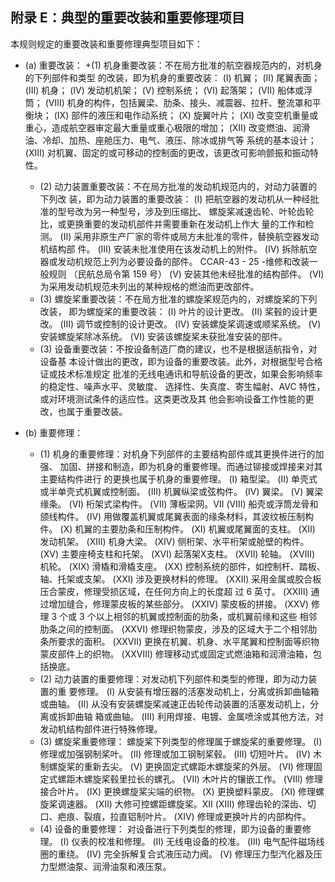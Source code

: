 ## 附录 E：典型的重要改装和重要修理项目
本规则规定的重要改装和重要修理典型项目如下：

- (a) 重要改装：
	+(1) 机身重要改装：不在局方批准的航空器规范内的，对机身的下列部件和类型
的改装，即为机身的重要改装：
(Ⅰ) 机翼；
(Ⅱ) 尾翼表面；
(Ⅲ) 机身；
(Ⅳ) 发动机机架；
(Ⅴ) 控制系统；
(Ⅵ) 起落架；
(Ⅶ) 船体或浮筒；
(Ⅷ) 机身的构件，包括翼梁、肋条、接头、减震器、拉杆、整流罩和平衡块；
(Ⅸ) 部件的液压和电作动系统；
(Ⅹ) 旋翼叶片；
(Ⅺ) 改变空机重量或重心，造成航空器审定最大重量或重心极限的增加；
(Ⅻ) 改变燃油、润滑油、冷却、加热、座舱压力、电气、液压、除冰或排气等
系统的基本设计；
(ⅩⅢ) 对机翼、固定的或可移动的控制面的更改，该更改可影响颤振和振动特
性。
	+ (2) 动力装置重要改装：不在局方批准的发动机规范内的，对动力装置的下列改
装，即为动力装置的重要改装：
(Ⅰ) 把航空器的发动机从一种经批准的型号改为另一种型号，涉及到压缩比、
螺旋桨减速齿轮、叶轮齿轮比，或更换重要的发动机部件并需要重新在发动机上作大
量的工作和检测。
(Ⅱ) 采用非原生产厂家的零件或局方未批准的零件，替换航空器发动机结构部
件。
(Ⅲ) 安装未批准使用在该发动机上的附件。
(Ⅳ) 拆除航空器或发动机规范上列为必要设备的部件。
CCAR-43 - 25 -维修和改装一般规则 （民航总局令第 159 号）
(Ⅴ) 安装其他未经批准的结构部件。
(Ⅵ) 为采用发动机规范未列出的某种规格的燃油而更改部件。
	+ (3) 螺旋桨重要改装：不在局方批准的螺旋桨规范内的，对螺旋桨的下列改装，
即为螺旋桨的重要改装：
(Ⅰ) 叶片的设计更改。
(Ⅱ) 桨毂的设计更改。
(Ⅲ) 调节或控制的设计更改。
(Ⅳ) 安装螺旋桨调速或顺桨系统。
(Ⅴ) 安装螺旋桨除冰系统。
(Ⅵ) 安装该螺旋桨未获批准安装的部件。
	+ (3) 设备重要改装：不按设备制造厂商的建议，也不是根据适航指令，对设备基
本设计做出的更改，即为设备的重要改装。此外，对根据型号合格证或技术标准规定
批准的无线电通讯和导航设备的更改，如果会影响频率的稳定性、噪声水平、灵敏度、
选择性、失真度、寄生幅射、AVC 特性，或对环境测试条件的适应性。这类更改及其
他会影响设备工作性能的更改，也属于重要改装。

- (b) 重要修理：
	+ (1) 机身的重要修理：对机身下列部件的主要结构部件或其更换件进行的加强、
加固、拼接和制造，即为机身的重要修理。而通过铆接或焊接来对其主要结构件进行
的更换也属于机身的重要修理。
(Ⅰ) 箱型梁。
(Ⅱ) 单壳式或半单壳式机翼或控制面。
(Ⅲ) 机翼纵梁或弦构件。
(Ⅳ) 翼梁。
(Ⅴ) 翼梁缘条。
(Ⅵ) 桁架式梁构件。
(Ⅶ) 薄板梁网。Ⅶ
(Ⅷ) 船壳或浮筒龙骨和颌线构件。
(Ⅳ) 用做覆盖机翼或尾翼表面的缘条材料，其波纹板压制构件。
(Ⅹ) 机翼的主要肋条和压制构件。
(Ⅺ) 机翼或尾翼面的支柱。
(Ⅻ) 发动机架。
(ⅩⅢ) 机身大梁。
(ⅩⅣ) 侧桁架、水平桁架或舱壁的构件。
(ⅩⅤ) 主要座椅支柱和托架。
(ⅩⅥ) 起落架Ⅹ支柱。
(ⅩⅦ) 轮轴。
(ⅩⅧ) 机轮。
(ⅩⅨ) 滑橇和滑橇支座。
(ⅩⅩ) 控制系统的部件，如控制杆、踏板、轴、托架或支架。
(ⅩⅩⅠ) 涉及更换材料的修理。
(ⅩⅩⅡ) 采用金属或胶合板压合蒙皮，修理受损区域，在任何方向上的长度超
过 6 英寸。
(ⅩⅩⅢ) 通过增加缝合，修理蒙皮板的某些部分。
(ⅩⅩⅣ) 蒙皮板的拼接。
(ⅩⅩⅤ) 修理 3 个或 3 个以上相邻的机翼或控制面的肋条，或机翼前缘和这些
相邻肋条之间的控制面。
(ⅩⅩⅥ) 修理织物蒙皮，涉及的区域大于二个相邻肋条所要求的面积。
(ⅩⅩⅦ) 更换在机翼、机身、水平尾翼和控制面等织物蒙皮部件上的织物。
(ⅩⅩⅧ) 修理移动式或固定式燃油箱和润滑油箱，包括换底。
	+ (2) 动力装置的重要修理：对发动机下列部件和类型的修理，即为动力装置的重
要修理。
(Ⅰ) 从安装有增压器的活塞发动机上，分离或拆卸曲轴箱或曲轴。
(Ⅱ) 从没有安装螺旋桨减速正齿轮传动装置的活塞发动机上，分离或拆卸曲轴
箱或曲轴。
(Ⅲ) 利用焊接、电镀、金属喷涂或其他方法，对发动机结构部件进行特殊修理。
	+ (3) 螺旋桨重要修理： 螺旋桨下列类型的修理属于螺旋桨的重要修理。
(Ⅰ) 修理或加强钢制桨叶。
(Ⅱ) 修理或加工钢制桨毂。
(Ⅲ) 切短叶片。
(Ⅳ) 木制螺旋桨的重新去尖。
(Ⅴ) 更换固定式螺距木螺旋桨的外层。
(Ⅵ) 修理固定式螺距木螺旋桨毂里拉长的螺孔。
(Ⅶ) 木叶片的镶嵌工作。
(Ⅷ) 修理接合叶片。
(Ⅸ) 更换螺旋桨尖端的织物。
(Ⅹ) 更换塑料蒙皮。
(Ⅺ) 修理螺旋桨调速器。
(Ⅻ) 大修可控螺距螺旋桨。Ⅻ
(ⅩⅢ) 修理齿轮的深齿、切口、疤痕、裂痕，拉直铝制叶片。
(ⅩⅣ) 修理或更换叶片的内部构件。
	+ (4) 设备的重要修理： 对设备进行下列类型的修理，即为设备的重要修理。
(Ⅰ) 仪表的校准和修理。
(Ⅱ) 无线电设备的校准。
(Ⅲ) 电气配件磁场线圈的重绕。
(Ⅳ) 完全拆解复合式液压动力阀。
(Ⅴ) 修理压力型汽化器及压力型燃油泵、润滑油泵和液压泵。